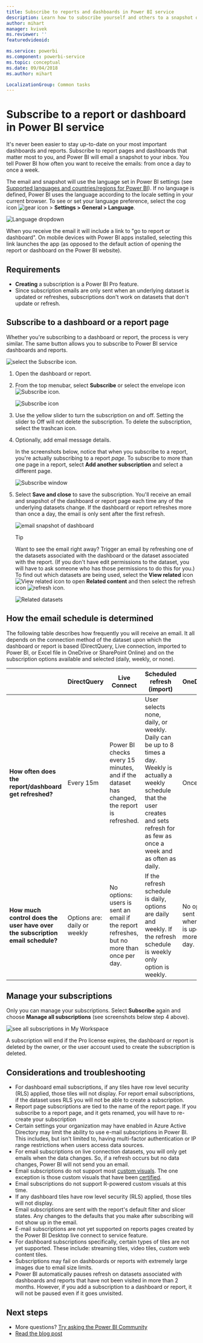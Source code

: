 ```yaml
---
title: Subscribe to reports and dashboards in Power BI service
description: Learn how to subscribe yourself and others to a snapshot of a Power BI report and dashboard.
author: mihart
manager: kvivek
ms.reviewer: ''
featuredvideoid: 

ms.service: powerbi
ms.component: powerbi-service
ms.topic: conceptual
ms.date: 09/04/2018
ms.author: mihart

LocalizationGroup: Common tasks
---
```

# Subscribe to a report or dashboard in Power BI service 
It's never been easier to stay up-to-date on your most important dashboards and reports. Subscribe to report pages and dashboards that matter most to you, and Power BI will email a snapshot to your inbox. You tell Power BI how often you want to receive the emails: from once a day to once a week. 

The email and snapshot will use the language set in Power BI settings (see [Supported languages and countries/regions for Power BI](../supported-languages-countries-regions.md)). If no language is defined, Power BI uses the language according to the locale setting in your current browser. To see or set your language preference, select the cog icon ![gear icon](./media/end-user-subscribe/power-bi-settings-icon.png) > **Settings > General > Language**. 

![Language dropdown](./media/end-user-subscribe/power-bi-language.png)

When you receive the email it will include a link to "go to report or dashboard". On mobile devices with Power BI apps installed, selecting this link launches the app (as opposed to the default action of opening the report or dashboard on the Power BI website).


## Requirements
- **Creating** a subscription is a Power BI Pro feature. 
- Since subscription emails are only sent when an underlying  dataset is updated or refreshes, subscriptions don't work on datasets that don't update or refresh.

## Subscribe to a dashboard or a report page
Whether you're subscribing to a dashboard or report, the process is very similar. The same button allows you to subscribe to Power BI service dashboards and reports.
 
![select the Subscribe icon](./media/end-user-subscribe/power-bi-subscribe-orientation.png).

1. Open the dashboard or report.
2. From the top menubar, select **Subscribe** or select the envelope icon ![Subscribe icon](./media/end-user-subscribe/power-bi-icon-envelope.png).
   
   ![Subscribe icon](./media/end-user-subscribe/power-bi-subscribe-icon.png)

3. Use the yellow slider to turn the subscription on and off.  Setting the slider to Off will not delete the subscription. To delete the subscription, select the trashcan icon.

4. Optionally, add email message details. 

    In the screenshots below, notice that when you subscribe to a report, you're actually subscribing to a report *page*.  To subscribe to more than one page in a report, select **Add another subscription** and select a different page. 
      
   ![Subscribe window](./media/end-user-subscribe/power-bi-emails.png)

5. Select **Save and close** to save the subscription. You'll receive an email and snapshot of the dashboard or report page each time any of the underlying datasets change. If the dashboard or report refreshes more than once a day, the email is only sent after the first refresh.  
   
   ![email snapshot of dashboard](./media/end-user-subscribe/power-bi-dashboard-email-new.jpg)
   
   > [!TIP]
   > Want to see the email right away? Trigger an email by refreshing one of the datasets associated with the dashboard or the dataset associated with the report. (If you don't have edit permissions to the dataset, you will have to ask someone who has those permissions to do this for you.) To find out which datasets are being used, select the **View related** icon ![View related icon](./media/end-user-subscribe/power-bi-view-related.png) to open **Related content** and then select the refresh icon  ![refresh icon](./media/end-user-subscribe/power-bi-refresh.png). 
   > 
   > 
   
   ![Related datasets](./media/end-user-subscribe/power-bi-view-related-screen.png)

## How the email schedule is determined
The following table describes how frequently you will receive an email. It all depends on the connection method of the dataset upon which the dashboard or report is based (DirectQuery, Live connection, imported to Power BI, or Excel file in OneDrive or SharePoint Online) and on the subscription options available and selected (daily, weekly, or none).

|  | **DirectQuery** | **Live Connect** | **Scheduled refresh (import)** | **Excel file in OneDrive/SharePoint Online** |
| --- | --- | --- | --- | --- |
| **How often does the report/dashboard get refreshed?** |Every 15m |Power BI checks every 15 minutes, and if the dataset has changed, the report is refreshed. |User selects none, daily, or weekly. Daily can be up to 8 times a day. Weekly is actually a weekly schedule that the user creates and sets refresh for as few as once a week and as often as daily. |Once every hour |
| **How much control does the user have over the subscription email schedule?** |Options are: daily or weekly |No options: users is sent an email if the report refreshes, but no more than once per day. |If the refresh schedule is daily, options are daily and weekly.  If the refresh schedule is weekly only option is weekly. |No options: user is sent an email whenever the dataset is updated, but no more than once per day. |

## Manage your subscriptions
Only you can manage your subscriptions. Select **Subscribe** again and choose **Manage all subscriptions** (see screenshots below step 4 above). 

![see all subscriptions in My Workspace](./media/end-user-subscribe/power-bi-subscriptions.png)

A subscription will end if the Pro license expires, the dashboard or report is deleted by the owner, or the user account used to create the subscription is deleted.

## Considerations and troubleshooting
* For dashboard email subscriptions, if any tiles have row level security (RLS) applied, those tiles will not display.  For report email subscriptions, if the dataset uses RLS you will not be able to create a subscription.
* Report page subscriptions are tied to the name of the report page. If you subscribe to a report page, and it gets renamed, you will have to re-create your subscription
* Certain settings your organization may have enabled in Azure Active Directory may limit the ability to use e-mail subscriptions in Power BI.  This includes, but isn't limited to, having multi-factor authentication or IP range restrictions when users access data sources.
* For email subscriptions on live connection datasets, you will only get emails when the data changes. So, if a refresh occurs but no data changes, Power BI will not send you an email.
* Email subscriptions do not support most [custom visuals](../power-bi-custom-visuals.md).  The one exception is those custom visuals that have been [certified](../power-bi-custom-visuals-certified.md).  
* Email subscriptions do not support R-powered custom visuals at this time.  
* If any dashboard tiles have row level security (RLS) applied, those tiles will not display.
* Email subscriptions are sent with the report's default filter and slicer states. Any changes to the defaults that you make after subscribing will not show up in the email.    
* E-mail subscriptions are not yet supported on reports pages created by the Power BI Desktop live connect to service feature.  
* For dashboard subscriptions specifically, certain types of tiles are not yet supported.  These include: streaming tiles, video tiles, custom web content tiles.     
* Subscriptions may fail on dashboards or reports with extremely large images due to email size limits.    
* Power BI automatically pauses refresh on datasets associated with dashboards and reports that have not been visited in more than 2 months.  However, if you add a subscription to a dashboard or report, it will not be paused even if it goes unvisited.    

## Next steps
* More questions? [Try asking the Power BI Community](http://community.powerbi.com/)    
* [Read the blog post](https://powerbi.microsoft.com/blog/introducing-dashboard-email-subscriptions-a-360-degree-view-of-your-business-in-your-inbox-every-day/)

